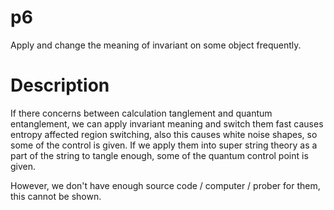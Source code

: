 # p6
Apply and change the meaning of invariant on some object frequently.

# Description
If there concerns between calculation tanglement and quantum entanglement, we can apply invariant meaning and switch them fast causes entropy affected region switching, also this causes white noise shapes, so some of the control is given.
If we apply them into super string theory as a part of the string to tangle enough, some of the quantum control point is given.

However, we don't have enough source code / computer / prober for them, this cannot be shown.

